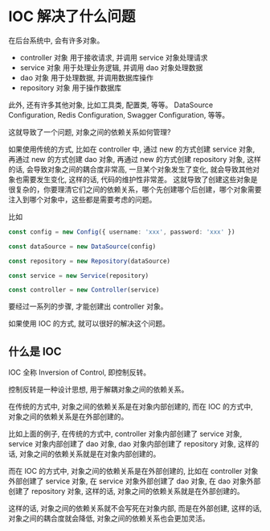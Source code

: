 # IOC 解决了什么问题

在后台系统中, 会有许多对象。

- controller 对象 用于接收请求, 并调用 service 对象处理请求
- service 对象 用于处理业务逻辑, 并调用 dao 对象处理数据
- dao 对象 用于处理数据, 并调用数据库操作
- repository 对象 用于操作数据库

此外, 还有许多其他对象, 比如工具类, 配置类, 等等。 DataSource Configuration, Redis Configuration, Swagger Configuration, 等等。

这就导致了一个问题, 对象之间的依赖关系如何管理?

如果使用传统的方式, 比如在 controller 中, 通过 new 的方式创建 service 对象, 再通过 new 的方式创建 dao 对象, 再通过 new 的方式创建 repository 对象, 这样的话, 会导致对象之间的耦合度非常高, 一旦某个对象发生了变化, 就会导致其他对象也需要发生变化, 这样的话, 代码的维护性非常差。
这就导致了创建这些对象是很复杂的，你要理清它们之间的依赖关系，哪个先创建哪个后创建，哪个对象需要注入到哪个对象中，这些都是需要考虑的问题。

比如

```ts
const config = new Config({ username: 'xxx', password: 'xxx' })

const dataSource = new DataSource(config)

const repository = new Repository(dataSource)

const service = new Service(repository)

const controller = new Controller(service)
```

要经过一系列的步骤, 才能创建出 controller 对象。

如果使用 IOC 的方式, 就可以很好的解决这个问题。

## 什么是 IOC

IOC 全称 Inversion of Control, 即控制反转。

控制反转是一种设计思想, 用于解耦对象之间的依赖关系。

在传统的方式中, 对象之间的依赖关系是在对象内部创建的, 而在 IOC 的方式中, 对象之间的依赖关系是在外部创建的。

比如上面的例子, 在传统的方式中, controller 对象内部创建了 service 对象, service 对象内部创建了 dao 对象, dao 对象内部创建了 repository 对象, 这样的话, 对象之间的依赖关系就是在对象内部创建的。

而在 IOC 的方式中, 对象之间的依赖关系是在外部创建的, 比如在 controller 对象外部创建了 service 对象, 在 service 对象外部创建了 dao 对象, 在 dao 对象外部创建了 repository 对象, 这样的话, 对象之间的依赖关系就是在外部创建的。

这样的话, 对象之间的依赖关系就不会写死在对象内部, 而是在外部创建, 这样的话, 对象之间的耦合度就会降低, 对象之间的依赖关系也会更加灵活。
